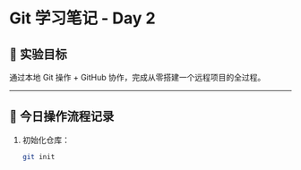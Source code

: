 # Git 学习笔记 - Day 2

## 📌 实验目标

通过本地 Git 操作 + GitHub 协作，完成从零搭建一个远程项目的全过程。

---

## 🧩 今日操作流程记录

1. 初始化仓库：
   ```bash
   git init
